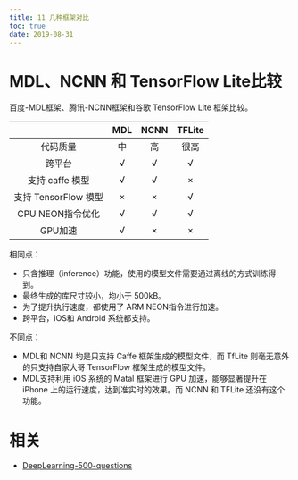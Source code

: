 ```yaml
---
title: 11 几种框架对比
toc: true
date: 2019-08-31
---
```


# MDL、NCNN 和 TensorFlow Lite比较

百度-MDL框架、腾讯-NCNN框架和谷歌 TensorFlow Lite 框架比较。



|                    | MDL  | NCNN | TFLite |
| :----------------: | :--: | :--: | :----: |
|      代码质量      |  中  |  高  |  很高  |
|       跨平台       |  √   |  √   |   √    |
|   支持 caffe 模型    |  √   |  √   |   ×    |
| 支持 TensorFlow 模型 |  ×   |  ×   |   √    |
|  CPU NEON指令优化  |  √   |  √   |   √    |
|      GPU加速       |  √   |  ×   |   ×    |

相同点：

- 只含推理（inference）功能，使用的模型文件需要通过离线的方式训练得到。
- 最终生成的库尺寸较小，均小于 500kB。
- 为了提升执行速度，都使用了 ARM NEON指令进行加速。
- 跨平台，iOS和 Android 系统都支持。

不同点：

- MDL和 NCNN 均是只支持 Caffe 框架生成的模型文件，而 TfLite 则毫无意外的只支持自家大哥 TensorFlow 框架生成的模型文件。
- MDL支持利用 iOS 系统的 Matal 框架进行 GPU 加速，能够显著提升在 iPhone 上的运行速度，达到准实时的效果。而 NCNN 和 TFLite 还没有这个功能。



# 相关

- [DeepLearning-500-questions](https://github.com/scutan90/DeepLearning-500-questions)
